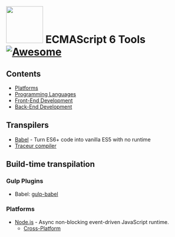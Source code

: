 # <img src="http://i.imgur.com/yy1sACZ.png" width="100px"/> ECMAScript 6 Tools [![Awesome](https://cdn.rawgit.com/sindresorhus/awesome/d7305f38d29fed78fa85652e3a63e154dd8e8829/media/badge.svg)](https://github.com/sindresorhus/awesome)

## Contents

- [Platforms](#platforms)
- [Programming Languages](#programming-languages)
- [Front-End Development](#front-end-development)
- [Back-End Development](#back-end-development)

## Transpilers

* [Babel](https://github.com/babel/babel) - Turn ES6+ code into vanilla ES5 with no runtime
* [Traceur compiler](https://github.com/google/traceur-compiler)

## Build-time transpilation

### Gulp Plugins
* Babel: [gulp-babel](https://github.com/babel/gulp-babel)

### Platforms

- [Node.js](https://github.com/sindresorhus/awesome-nodejs#readme) - Async non-blocking event-driven JavaScript runtime.
	- [Cross-Platform](https://github.com/bcoe/awesome-cross-platform-nodejs#readme)
